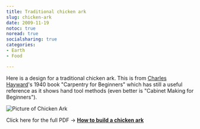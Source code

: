 ```yaml
---
title: Traditional chicken ark
slug: chicken-ark
date: 2009-11-19
notoc: true
noread: true
socialsharing: true
categories: 
- Earth
- Food

---
```

Here is a design for a traditional chicken ark. This is from [Charles Hayward][woodworkinghistory]'s 1940 book "Carpentry for Beginners" which has still a useful reference as it shows hand tool methods (even better is "Cabinet Making for Beginners").

![Picture of Chicken Ark][williampickup]

Click here for the full PDF -\>&#xa0;**[How to build a chicken ark][williampickup 2]**

[williampickup]: /uploads/2014/02/1054edbf79.jpg "Chicken Ark"
[williampickup 2]: /uploads/2014/02/Poultry-Pen.pdf "Traditional Chicken Ark plans"
[woodworkinghistory]: http://www.woodworkinghistory.com/manual_author18.htm
